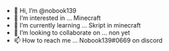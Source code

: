 - 👋 Hi, I’m @nobook139
- 👀 I’m interested in ... Minecraft
- 🌱 I’m currently learning ... Skript in minecraft
- 💞️ I’m looking to collaborate on ... non yet
- 📫 How to reach me ... Nobook139#0669 on discord

<!---
nobook139/nobook139 is a ✨ special ✨ repository because its `README.md` (this file) appears on your GitHub profile.
You can click the Preview link to take a look at your changes.
--->
